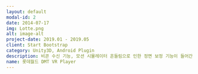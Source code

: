 ```yaml
---
layout: default
modal-id: 2
date: 2014-07-17
img: Lotte.png
alt: image-alt
project-date: 2019.01 - 2019.05
client: Start Bootstrap
category: Unity3D, Android Plugin
description: 비콘 수신 기능, 모션 시뮬레이터 흔들림으로 인한 정면 보정 기능이 들어간 VR Player
name: 롯데월드 DMT VR Player
---
```

